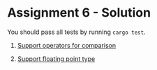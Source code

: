 # Assignment 6 - Solution

You should pass all tests by running `cargo test`.

1. [Support operators for comparison](./prob1)

2. [Support floating point type](./prob2)
